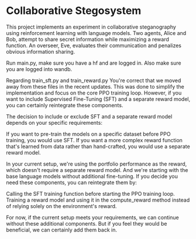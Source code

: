 # Collaborative Stegosystem

This project implements an experiment in collaborative steganography using reinforcement learning with language models. Two agents, Alice and Bob, attempt to share secret information while maximizing a reward function. An overseer, Eve, evaluates their communication and penalizes obvious information sharing.

Run main.py, make sure you have a hf and are logged in. Also make sure you are logged into wandb. 




Regarding train_sft.py and train_reward.py
You're correct that we moved away from these files in the recent updates. This was done to simplify the implementation and focus on the core PPO training loop. However, if you want to include Supervised Fine-Tuning (SFT) and a separate reward model, you can certainly reintegrate these components.

The decision to include or exclude SFT and a separate reward model depends on your specific requirements:

If you want to pre-train the models on a specific dataset before PPO training, you would use SFT.
If you want a more complex reward function that's learned from data rather than hand-crafted, you would use a separate reward model.

In your current setup, we're using the portfolio performance as the reward, which doesn't require a separate reward model. And we're starting with the base language models without additional fine-tuning.
If you decide you need these components, you can reintegrate them by:

Calling the SFT training function before starting the PPO training loop.
Training a reward model and using it in the compute_reward method instead of relying solely on the environment's reward.

For now, if the current setup meets your requirements, we can continue without these additional components. But if you feel they would be beneficial, we can certainly add them back in.

